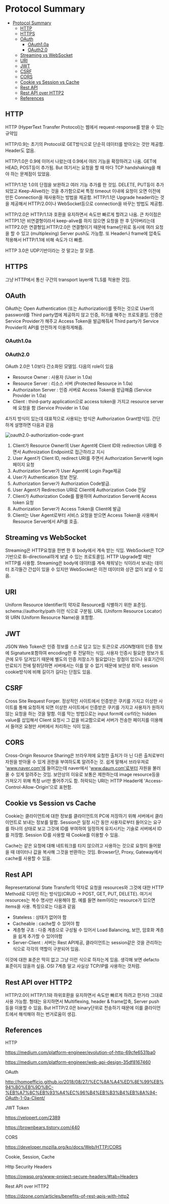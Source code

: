 # Protocol Summary

- [Protocol Summary](#protocol-summary)
  - [HTTP](#http)
  - [HTTPS](#https)
  - [OAuth](#oauth)
    - [OAuth1.0a](#oauth10a)
    - [OAuth2.0](#oauth20)
  - [Streaming vs WebSocket](#streaming-vs-websocket)
  - [URI](#uri)
  - [JWT](#jwt)
  - [CSRF](#csrf)
  - [CORS](#cors)
  - [Cookie vs Session vs Cache](#cookie-vs-session-vs-cache)
  - [Rest API](#rest-api)
  - [Rest API over HTTP2](#rest-api-over-http2)
  - [References](#references)

## HTTP

HTTP (HyperText Transfer Protocol)는 웹에서 request-response를 받을 수 있는 규약임

HTTP/0.9는 초기의 Protocol로 GET방식으로 단순히 데이터를 받아오는 것만 제공함. Header도 없음.

HTTP/1.0은 0.9에 이어서 나왔는데 0.9에서 여러 기능을 확장하려고 나옴. GET에 HEAD, POST등이 추가됨. But 여기서는 요청을 할 때 마다 TCP handshaking을 해야 하는 문제점이 있었음.

HTTP/1.1은 1.0의 단점을 보완하고 여러 기능 추가를 한 것임. DELETE, PUT등이 추가되었고 Keep-Alive라는 것을 추가함으로써 특정 timeout 이내에 요청이 오면 이전에 만든 Connection을 재사용하는 방법을 제공함. HTTP/1.1은 Upgrade header라는 것을 제공해서 HTTP/2.0이나 WebSocket등으로 connection을 바꾸는 방법도 제공함.

HTTP/2.0은 HTTP/1.1과 호환을 유지하면서 속도만 빠르게 할려고 나옴. 큰 차이점은 HTTP1.1은 비연결형이라서 keep-alive를 하지 않으면 요청을 한 후 닫아버리는데 HTTP2.0은 연결형임.HTTP/2.0은 연결형이기 때문에 frame단위로 동시에 여러 요청을 할 수 있고 (multiplexing) Server push도 가능함. 또 Header나 frame에 압축도 적용해서 HTTP/1.1에 비해 속도가 더 빠름.

HTTP 3.0은 UDP기반이라는 것 말고는 잘 모름.

## HTTPS

그냥 HTTP에서 통신 구간의 transport layer에 TLS를 적용한 것임.

## OAuth

OAuth는 Open Authentication (또는 Authorization)를 뜻하는 것으로 User의 password를 Third party앱에 제공하지 않고 인증, 허가를 해주는 프로토콜임. 인증은 Service Provider가 해주고 Access Token을 발급해줘서 Third party가 Service Provider의 API를 안전하게 이용하게해줌.

### OAuth1.0a

### OAuth2.0

OAuth 2.0은 1.0보다 간소화된 모델임. 다음의 role이 있음

- Resource Owner : 사용자 (User in 1.0a)
- Resource Server : 리소스 서버 (Protected Resource in 1.0a)
- Authorizaiton Server : 인증 서버로 Access Token을 받급해줌 (Service Provider in 1.0a)
- Client : third-party application으로 access token을 가지고 resource server에 요청을 함 (Service Provider in 1.0a)

4가지 방식이 있는데 대표적으로 사용되는 방식은 Authorization Grant방식임. 간단하게 설명하면 다음과 같음

![oauth2.0-authorization-code-grant](./img/oauth2.0-authorization-code-grant.png)

1. Client가 Resource Owner의 User Agent에 Client ID와 redirection URI를 주면서 Authroization Endpoint로 접근하라고 지시
2. User Agent가 Client ID, redirect URI를 주면서 Authorization Server에 login 페이지 요청
3. Authorization Server가 User Agent에 Login Page제공
4. User가 Authentication 정보 전달.
5. Authorization Server가 Authorization Code발급.
6. User Agent가 Redirection URI로 Client에 Authorization Code 전달
7. Client가 Authorization Code를 활용하여 Authorization Server에 Access token 요청
8. Authorization Server가 Access Token을 Client에 발급
9. Client는 User Agent로부터 서비스 요청을 받으면 Access Token을 사용해서 Resource Server에서 API를 호출.

## Streaming vs WebSocket

Streaming은 HTTP요청을 한번 한 후 body에서 계속 받는 식임. WebSocket은 TCP기반으로 Bi-directional하게 보낼 수 있는 프로토콜임. HTTP Upgrade할 때만 HTTP를 사용함. Streaming은 body에 데이터를 계속 채워넣는 식이라서 보내는 데이터 조각들간 간섭이 있을 수 있지만 WebSocket은 이전 데이터와 상관 없이 보낼 수 있음.

## URI

Uniform Resource Identifier의 약자로 Resource를 식별하기 위한 표준임. schema://authority/path 이런 식으로 구분됨. URL (Uniform Resource Locator)와 URN (Uniform Resource Name)을 포함함.

## JWT

JSON Web Token은 인증 정보를 스스로 담고 있는 토큰으로 JSON형태의 인증 정보에 Signature포함하여 encoding한 후 전달하는 식임. 사용자 인증시 필요한 정보가 토큰에 모두 담겨있기 때문에 별도의 인증 저장소가 필요없다는 장점이 있으나 유효기간이 만료되기 전에 탈취당하면 서버에서는 이를 알 수 없기 때문에 보안상 취약. session cookie방식에 비해 길이가 길다는 단점도 있음.

## CSRF

Cross Site Request Forger. 정상적인 사이트에서 인증받은 쿠키를 가지고 이상한 사이트를 통해 요청하게 되면 이상한 사이트에서 인증받은 쿠키를 가지고 사용자가 원하지 않는 요청을 하는 것을 말함. 이를 막는 방법으로는 input form에 csrf라는 hidden value를 삽입해서 Client 요청시 그 값을 비교함으로써 서버가 전송한 페이지를 이용해서 들어온 요쳥만 서버에서 처리하는 식이 있음.

## CORS

Cross-Origin Resource Sharing은 브라우져에 요청한 출처가 아 닌 다른 출처로부터 자원을 받아올 수 있게 권한을 부여하도록 알려주는 것. 쉽게 말해서 브라우져로 'www.naver.com'에 들어갔는데 naver에서 'www.daum.com'로부터 자원을 불러올 수 있게 알려주는 것임. 보안상의 이유로 보통은 제한하는데 image resource등을 가져오기 위해 특정 uri만 풀어주기도 함. 허락되는 URI는 HTTP Header에 'Access-Control-Allow-Origin'으로 표현함.

## Cookie vs Session vs Cache

Cookie는 클라이언트에 대한 정보를 클라이언트의 PC에 저장하기 위해 서버에서 클라이언트로 보내는 정보를 말함. Session은 일정 시간 동안 사용자로부터 들어오는 요구를 하나의 상태로 보고 그것에 ID를 부여하여 일정하게 유지시키는 기술로 서버에서 ID를 저장함. Session ID를 사용할 때 Cookie를 이용할 수 있음.

Cache는 같은 요청에 대해 네트워크를 타지 않으려고 사용하는 것으로 요청이 들어왔을 때 데이터나 값을 복사해 그것을 반환하는 것임. Browser단, Proxy, Gateway에서 cache를 사용할 수 있음.

## Rest API

Representational State Transfer의 약자로 요청을 resources와 그것에 대한 HTTP Method로 디자인 하는 방식임(CRUD -> POST, GET, PUT, DELETE). 여기서 resources는 복수 명사만 사용해야 함. 예를 들면 item이라는 resource가 있으면 items을 사용. 특징으로는 다음과 같음

- Stateless : 상태가 없어야 함
- Cacheable : cache할 수 있어야 함
- 계층형 구조 : 다중 계층으로 구성될 수 있어서 Load Balancing, 보안, 암호화 계층을 쉽게 추가할 수 있어야함
- Server-Client : 서버는 Rest API제공, 클라이언트는 session같은 것을 관리하는 식으로 각각의 역할이 구분되어 있음.

이것에 대한 표준은 딱히 없고 그냥 이런 식으로 하자는게 있음. 생각해 보면 defacto 표준이지 않을까 싶음. OSI 7계층 말고 사실상 TCP/IP를 사용하는 것처럼.

## Rest API over HTTP2

HTTP/2.0이 HTTP/1.1와 하위호환을 유지하면서 속도만 빠르게 하려고 한거라 그대로 사용 가능함. 형태는 유지하면서 Multiflexing, header & frame압축, Server push 등을 이용할 수 있음. But HTTP/2.0은 binary단위로 전송하기 때문에 이를 클라이언트에서 해석해야 하는 번거로움이 생김.

## References

HTTP

https://medium.com/platform-engineer/evolution-of-http-69cfe6531ba0

https://medium.com/platform-engineer/web-api-design-35df8167460

OAuth

http://homoefficio.github.io/2018/08/27/%EC%8A%A4%ED%8E%99%EB%94%B0%EB%9D%BC-%EB%A7%8C%EB%93%A4%EC%96%B4%EB%B3%B4%EB%8A%94-OAuth-1-0a-Client/

JWT Token

https://velopert.com/2389

https://brownbears.tistory.com/440

CORS

https://developer.mozilla.org/ko/docs/Web/HTTP/CORS

Cookie, Session, Cache

Http Security Headers

https://owasp.org/www-project-secure-headers/#tab=Headers

Rest API over HTTP2

https://dzone.com/articles/benefits-of-rest-apis-with-http2
